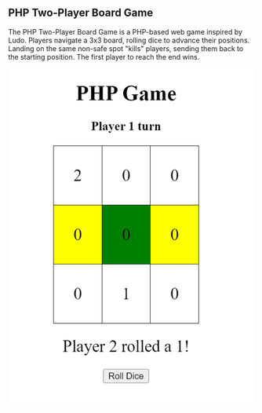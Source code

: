 ## PHP Two-Player Board Game

The PHP Two-Player Board Game is a PHP-based web game inspired by Ludo. Players navigate a 3x3 board, rolling dice to advance their positions. Landing on the same non-safe spot "kills" players, sending them back to the starting position. The first player to reach the end wins.

![Website Screenshot](/PHP%20Game/screenshot.png)
